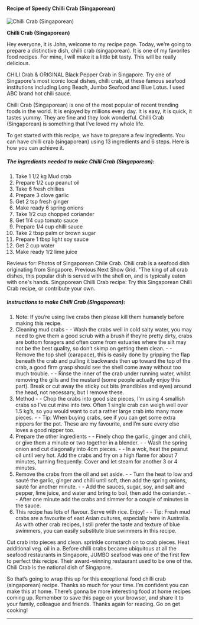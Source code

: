             

#### Recipe of Speedy Chilli Crab (Singaporean)

![Chilli Crab (Singaporean)](https://img-global.cpcdn.com/recipes/58487021/751x532cq70/chilli-crab-singaporean-recipe-main-photo.jpg)

**Chilli Crab (Singaporean)**

Hey everyone, it is John, welcome to my recipe page. Today, we’re going to prepare a distinctive dish, chilli crab (singaporean). It is one of my favorites food recipes. For mine, I will make it a little bit tasty. This will be really delicious.

CHILI Crab & ORIGINAL Black Pepper Crab in Singapore. Try one of Singapore's most iconic local dishes, chilli crab, at these famous seafood institutions including Long Beach, Jumbo Seafood and Blue Lotus. I used ABC brand hot chili sauce.

Chilli Crab (Singaporean) is one of the most popular of recent trending foods in the world. It is enjoyed by millions every day. It is easy, it is quick, it tastes yummy. They are fine and they look wonderful. Chilli Crab (Singaporean) is something that I’ve loved my whole life.

To get started with this recipe, we have to prepare a few ingredients. You can have chilli crab (singaporean) using 13 ingredients and 6 steps. Here is how you can achieve it.

##### The ingredients needed to make Chilli Crab (Singaporean):

1.  Take 1 1/2 kg Mud crab
2.  Prepare 1/2 cup peanut oil
3.  Take 6 fresh chillies
4.  Prepare 3 clove garlic
5.  Get 2 tsp fresh ginger
6.  Make ready 6 spring onions
7.  Take 1/2 cup chopped coriander
8.  Get 1/4 cup tomato sauce
9.  Prepare 1/4 cup chilli sauce
10.  Take 2 tbsp palm or brown sugar
11.  Prepare 1 tbsp light soy sauce
12.  Get 2 cup water
13.  Make ready 1/2 lime juice

Reviews for: Photos of Singaporean Chile Crab. Chili crab is a seafood dish originating from Singapore. Previous Next Show Grid. "The king of all crab dishes, this popular dish is served with the shell on, and is typically eaten with one's hands. Singaporean Chilli Crab recipe: Try this Singaporean Chilli Crab recipe, or contribute your own.

##### Instructions to make Chilli Crab (Singaporean):

1.  Note: If you’re using live crabs then please kill them humanely before making this recipe.
2.  Cleaning mud crabs - - Wash the crabs well in cold salty water, you may need to give them a good scrub with a brush if they’re pretty dirty, crabs are bottom foragers and often come from estuaries where the silt may not be the best quality, so don’t skimp on getting them clean. - - Remove the top shell (carapace), this is easily done by gripping the flap beneath the crab and pulling it backwards then up toward the top of the crab, a good firm grasp should see the shell come away without too much trouble. - - Rinse the inner of the crab under running water, whilst removing the gills and the mustard (some people actually enjoy this part). Break or cut away the sticky out bits (mandibles and eyes) around the head, not necessary, but I remove these.
3.  Method - - Chop the crabs into good size pieces, I’m using 4 smallish crabs so I’ve cut mine into two. Often 1 single crab can weigh well over 1.5 kg’s, so you would want to cut a rather large crab into many more pieces. - - Tip: When buying crabs, see if you can get some extra nippers for the pot. These are my favourite, and I’m sure every else loves a good nipper too.
4.  Prepare the other ingredients - - Finely chop the garlic, ginger and chilli, or give them a minute or two together in a blender. - - Wash the spring onion and cut diagonally into 4cm pieces. - - In a wok, heat the peanut oil until very hot. Add the crabs and fry on a high flame for about 7 minutes, turning frequently. Cover and let steam for another 3 or 4 minutes.
5.  Remove the crabs from the oil and set aside. - - Turn the heat to low and sauté the garlic, ginger and chilli until soft, then add the spring onions, sauté for another minute. - - Add the sauces, sugar, soy, and salt and pepper, lime juice, and water and bring to boil, then add the coriander. - - After one minute add the crabs and simmer for a couple of minutes in the sauce.
6.  This recipe has lots of flavour. Serve with rice. Enjoy! - - Tip: Fresh mud crabs are a favourite of east Asian cultures, especially here in Australia. As with other crab recipes, I still prefer the taste and texture of blue swimmers, you can easily substitute blue swimmers in this recipe.

Cut crab into pieces and clean. sprinkle cornstarch on to crab pieces. Heat additional veg. oil in a. Before chilli crabs became ubiquitous at all the seafood restaurants in Singapore, JUMBO seafood was one of the first few to perfect this recipe. Their award-winning restaurant used to be one of the. Chili Crab is the national dish of Singapore.

So that’s going to wrap this up for this exceptional food chilli crab (singaporean) recipe. Thanks so much for your time. I’m confident you can make this at home. There’s gonna be more interesting food at home recipes coming up. Remember to save this page on your browser, and share it to your family, colleague and friends. Thanks again for reading. Go on get cooking!

* * *